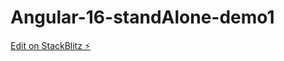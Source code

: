 # Angular-16-standAlone-demo1

[Edit on StackBlitz ⚡️](https://stackblitz.com/edit/stackblitz-starters-6dyby6)